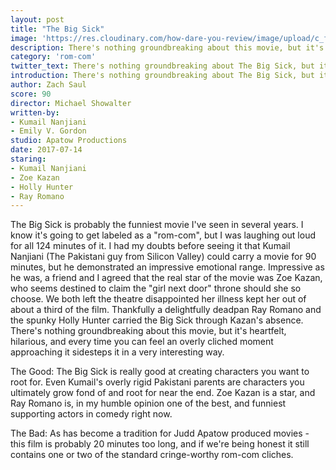 ```yaml
---
layout: post
title: "The Big Sick"
image: 'https://res.cloudinary.com/how-dare-you-review/image/upload/c_fill,h_399,w_760/v1529864848/the-big-sick.jpg'
description: There's nothing groundbreaking about this movie, but it's heartfelt and hilarious.
category: 'rom-com'
twitter_text: There's nothing groundbreaking about The Big Sick, but it's heartfelt and hilarious.
introduction: There's nothing groundbreaking about The Big Sick, but it's heartfelt and hilarious.
author: Zach Saul
score: 90
director: Michael Showalter
written-by: 
- Kumail Nanjiani
- Emily V. Gordon
studio: Apatow Productions
date: 2017-07-14
staring: 
- Kumail Nanjiani
- Zoe Kazan
- Holly Hunter
- Ray Romano
---
```

The Big Sick is probably the funniest movie I've seen in several years. I know it's going to get labeled as a "rom-com", but I was laughing out loud for all 124 minutes of it. I had my doubts before seeing it that Kumail Nanjiani (The Pakistani guy from Silicon Valley) could carry a movie for 90 minutes, but he demonstrated an impressive emotional range. Impressive as he was, a friend and I agreed that the real star of the movie was Zoe Kazan, who seems destined to claim the "girl next door" throne should she so choose. We both left the theatre disappointed her illness kept her out of about a third of the film. Thankfully a delightfully deadpan Ray Romano and the spunky Holly Hunter carried the Big Sick through Kazan's absence. There's nothing groundbreaking about this movie, but it's heartfelt, hilarious, and every time you can feel an overly cliched moment approaching it sidesteps it in a very interesting way.

The Good: The Big Sick is really good at creating characters you want to root for. Even Kumail's overly rigid Pakistani parents are characters you ultimately grow fond of and root for near the end. Zoe Kazan is a star, and Ray Romano is, in my humble opinion one of the best, and funniest supporting actors in comedy right now.

The Bad: As has become a tradition for Judd Apatow produced movies - this film is probably 20 minutes too long, and if we're being honest it still contains one or two of the standard cringe-worthy rom-com cliches.